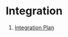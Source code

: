 # Integration

1. [Integration Plan](https://github.com/hiphoox/c202-assembly/blob/master/docs/integration_plan/Integration_Plan_Team_Assembly.pdf)